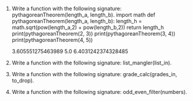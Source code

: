 1. Write a function with the following signature: pythagoreanTheorem(length_a, length_b).
    import math
    def pythagoreanTheorem(length_a, length_b):
        length_h = math.sqrt(pow(length_a,2) + pow(length_b,2))
        return length_h
    print(pythagoreanTheorem(2, 3))
    print(pythagoreanTheorem(3, 4))
    print(pythagoreanTheorem(4, 5))
    
    3.605551275463989
    5.0
    6.4031242374328485

2. Write a function with the following signature: list_mangler(list_in).


3. Write a function with the following signature: grade_calc(grades_in, to_drop).


4. Write a function with the following signature: odd_even_filter(numbers).

